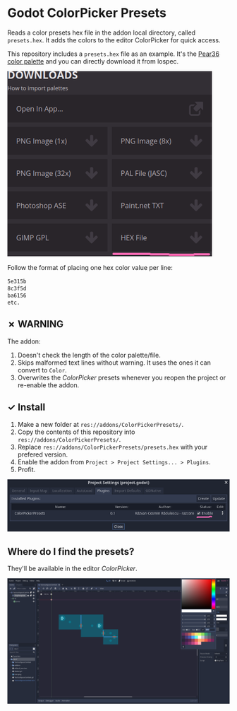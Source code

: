 # Godot ColorPicker Presets

Reads a color presets hex file in the addon local directory, called `presets.hex`. It adds the colors to the editor ColorPicker for quick access.

This repository includes a `presets.hex` file as an example. It's the [Pear36 color palette](https://lospec.com/palette-list/pear36) and you can directly download it from lospec.

![lospec download](./readme/lospec_download.png)

Follow the format of placing one hex color value per line:

```
5e315b
8c3f5d
ba6156
etc.
```

## ✗ WARNING

The addon:

1. Doesn't check the length of the color palette/file.
1. Skips malformed text lines without warning. It uses the ones it can convert to `Color`.
1. Overwrites the _ColorPicker_ presets whenever you reopen the project or re-enable the addon.

## ✓ Install

1. Make a new folder at `res://addons/ColorPickerPresets/`.
1. Copy the contents of this repository into `res://addons/ColorPickerPresets/`.
1. Replace `res://addons/ColorPickerPresets/presets.hex` with your prefered version.
1. Enable the addon from `Project > Project Settings... > Plugins`.
1. Profit.

![install project settings](./readme/install_project_settings.png)

## Where do I find the presets?

They'll be available in the editor _ColorPicker_.

![ColorPicker presets](./readme/colorpicker_presets.png)
